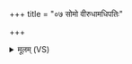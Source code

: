 +++
title = "०७ सोमो वीरुधामधिपतिः"

+++
<details><summary>मूलम् (VS)</summary>

सोमो॑ वी॒रुधा॒मधि॑पतिः॒ स मा॑वतु।  
अ॒स्मिन्ब्रह्म॑ण्य॒स्मिन्कर्म॑ण्य॒स्यां पु॑रो॒धाया॑म॒स्यां प्र॑ति॒ष्ठाया॑म॒स्यां चित्त्या॑म॒स्यामाकू॑त्याम॒स्यामा॒शिष्य॒स्यां दे॒वहू॑त्यां॒ स्वाहा॑ ॥
</details>